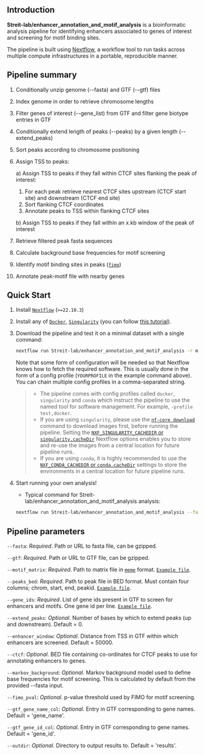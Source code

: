 ## Introduction

**Streit-lab/enhancer_annotation_and_motif_analysis** is a bioinformatic analysis pipeline for identifying enhancers associated to genes of interest and screening for motif binding sites.

The pipeline is built using [Nextflow](https://www.nextflow.io), a workflow tool to run tasks across multiple compute infrastructures in a portable, reproducible manner.

## Pipeline summary

1. Conditionally unzip genome (--fasta) and GTF (--gtf) files
2. Index genome in order to retrieve chromosome lengths
3. Filter genes of interest (--gene_list) from GTF and filter gene biotype entries in GTF
4. Conditionally extend length of peaks (--peaks) by a given length (--extend_peaks)
5. Sort peaks according to chromosome positioning

6. Assign TSS to peaks:

   a) Assign TSS to peaks if they fall within CTCF sites flanking the peak of interest:
      1. For each peak retrieve nearest CTCF sites upstream (CTCF start site) and downstream (CTCF end site)
      2. Sort flanking CTCF coordinates
      3. Annotate peaks to TSS within flanking CTCF sites

   b) Assign TSS to peaks if they fall within an x.kb window of the peak of interest

7. Retrieve filtered peak fasta sequences
8. Calculate background base frequencies for motif screening
9. Identify motif binding sites in peaks ([`fimo`](https://meme-suite.org/meme/doc/fimo.html))
10. Annotate peak-motif file with nearby genes

## Quick Start

1. Install [`Nextflow`](https://www.nextflow.io/docs/latest/getstarted.html#installation) (`>=22.10.3`)

2. Install any of [`Docker`](https://docs.docker.com/engine/installation/), [`Singularity`](https://www.sylabs.io/guides/3.0/user-guide/) (you can follow [this tutorial](https://singularity-tutorial.github.io/01-installation/)).

3. Download the pipeline and test it on a minimal dataset with a single command:

   ```bash
   nextflow run Streit-lab/enhancer_annotation_and_motif_analysis -r main -profile test,docker --outdir output
   ```

   Note that some form of configuration will be needed so that Nextflow knows how to fetch the required software. This is usually done in the form of a config profile (`YOURPROFILE` in the example command above). You can chain multiple config profiles in a comma-separated string.

   > - The pipeline comes with config profiles called `docker`, `singularity` and `conda` which instruct the pipeline to use the named tool for software management. For example, `-profile test,docker`.
   > - If you are using `singularity`, please use the [`nf-core download`](https://nf-co.re/tools/#downloading-pipelines-for-offline-use) command to download images first, before running the pipeline. Setting the [`NXF_SINGULARITY_CACHEDIR` or `singularity.cacheDir`](https://www.nextflow.io/docs/latest/singularity.html?#singularity-docker-hub) Nextflow options enables you to store and re-use the images from a central location for future pipeline runs.
   > - If you are using `conda`, it is highly recommended to use the [`NXF_CONDA_CACHEDIR` or `conda.cacheDir`](https://www.nextflow.io/docs/latest/conda.html) settings to store the environments in a central location for future pipeline runs.

4. Start running your own analysis!

   - Typical command for Streit-lab/enhancer_annotation_and_motif_analysis analysis:

   ```bash
   nextflow run Streit-lab/enhancer_annotation_and_motif_analysis --fasta <FASTA_PATH_OR_URL> --gtf <GTF_PATH_OR_URL> --motif_matrix <MEME_MOTIF_FILE> --peaks_bed <PEAK_BED_FILE> -profile <docker/singularity/conda>
   ```

## Pipeline parameters

`--fasta`: *Required*. Path or URL to fasta file, can be gzipped.

`--gtf`: *Required*. Path or URL to GTF file, can be gzipped.

`--motif_matrix`: *Required*. Path to matrix file in [`meme`](https://meme-suite.org/meme/doc/meme-format.html) format. [`Example file`](https://github.com/Streit-lab/enhancer_annotation_and_motif_analysis/blob/main/test_data/six1_motifs.txt). 

`--peaks_bed`: *Required*. Path to peak file in BED format. Must contain four columns; chrom, start, end, peakid. [`Example file`](https://github.com/Streit-lab/enhancer_annotation_and_motif_analysis/blob/main/test_data/peaks.bed).

`--gene_ids`: *Required*. List of gene ids present in GTF to screen for enhancers and motifs. One gene id per line. [`Example file`](https://github.com/Streit-lab/enhancer_annotation_and_motif_analysis/blob/main/test_data/peaks.bed).

`--extend_peaks`: *Optional*. Number of bases by which to extend peaks (up and downstream). Default = 0.

`--enhancer_window`: *Optional*. Distance from TSS in GTF within which enhancers are screened. Default = 50000.

`--ctcf`: *Optional*. BED file containing co-ordinates for CTCF peaks to use for annotating enhancers to genes.

`--markov_background`: *Optional*. Markov background model used to define base frequencies for motif screening. This is calculated by default from the provided --fasta input.

`--fimo_pval`: *Optional*. p-value threshold used by FIMO for motif screening.

`--gtf_gene_name_col`: *Optional*. Entry in GTF corresponding to gene names. Default = 'gene_name'.

`--gtf_gene_id_col`: *Optional*. Entry in GTF corresponding to gene names. Default = 'gene_id'.

`--outdir`: *Optional*. Directory to output results to. Default = 'results'.



